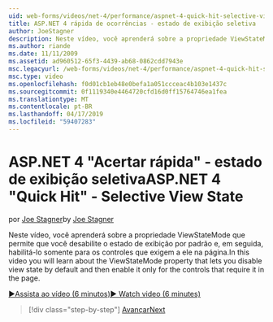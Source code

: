 ```yaml
---
uid: web-forms/videos/net-4/performance/aspnet-4-quick-hit-selective-view-state
title: ASP.NET 4 rápida de ocorrências - estado de exibição seletiva
author: JoeStagner
description: Neste vídeo, você aprenderá sobre a propriedade ViewStateMode que permite que você desabilite o estado de exibição por padrão e, em seguida, habilitá-lo somente para os controles que requi...
ms.author: riande
ms.date: 11/11/2009
ms.assetid: ad960512-65f3-4439-ab68-0862cdd7943e
msc.legacyurl: /web-forms/videos/net-4/performance/aspnet-4-quick-hit-selective-view-state
msc.type: video
ms.openlocfilehash: f0d01cb1eb48e0befa1a051ccceac4b103e1437c
ms.sourcegitcommit: 0f1119340e4464720cfd16d0ff15764746ea1fea
ms.translationtype: MT
ms.contentlocale: pt-BR
ms.lasthandoff: 04/17/2019
ms.locfileid: "59407283"
---
```

# <a name="aspnet-4-quick-hit---selective-view-state"></a><span data-ttu-id="b94fd-103">ASP.NET 4 "Acertar rápida" - estado de exibição seletiva</span><span class="sxs-lookup"><span data-stu-id="b94fd-103">ASP.NET 4 "Quick Hit" - Selective View State</span></span>

<span data-ttu-id="b94fd-104">por [Joe Stagner](https://github.com/JoeStagner)</span><span class="sxs-lookup"><span data-stu-id="b94fd-104">by [Joe Stagner](https://github.com/JoeStagner)</span></span>

<span data-ttu-id="b94fd-105">Neste vídeo, você aprenderá sobre a propriedade ViewStateMode que permite que você desabilite o estado de exibição por padrão e, em seguida, habilitá-lo somente para os controles que exigem a ele na página.</span><span class="sxs-lookup"><span data-stu-id="b94fd-105">In this video you will learn about the ViewStateMode property that lets you disable view state by default and then enable it only for the controls that require it in the page.</span></span>

[<span data-ttu-id="b94fd-106">&#9654;Assista ao vídeo (6 minutos)</span><span class="sxs-lookup"><span data-stu-id="b94fd-106">&#9654; Watch video (6 minutes)</span></span>](https://channel9.msdn.com/Blogs/ASP-NET-Site-Videos/aspnet-4-quick-hit-selective-view-state)

> [!div class="step-by-step"]
> [<span data-ttu-id="b94fd-107">Avançar</span><span class="sxs-lookup"><span data-stu-id="b94fd-107">Next</span></span>](aspnet-4-quick-hit-easy-state-compression.md)

